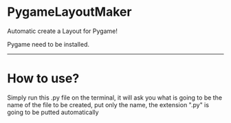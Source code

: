 # PygameLayoutMaker
Automatic create a Layout for Pygame!

Pygame need to be installed.
_____________________________________________________________________

# How to use?

Simply run this .py file on the terminal, it will ask you what is going to be the name of the file to be created, put only the name, 
the extension ".py" is going to be putted automatically
